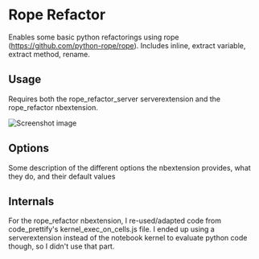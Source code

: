 Rope Refactor
==============

Enables some basic python refactorings using rope (https://github.com/python-rope/rope). Includes inline, extract variable, extract method, rename.


Usage
-----

Requires both the rope_refactor_server serverextension and the rope_refactor nbextension.

![Screenshot image](screenshot.png)


Options
-------

Some description of the different options the nbextension provides, what they do, and their default values

Internals
---------

For the rope_refactor nbextension, I re-used/adapted code from code_prettify's kernel_exec_on_cells.js file. I ended up using a serverextension instead of the notebook kernel to evaluate python code though, so I didn't use that part.
